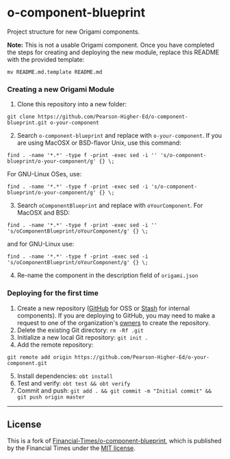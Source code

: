 # o-component-blueprint

Project structure for new Origami components.

**Note:** This is not a usable Origami component. Once you have completed the steps for creating and deploying the new module, replace this README with the provided template:

```
mv README.md.template README.md
```

### Creating a new Origami Module

1. Clone this repository into a new folder:

  ```
  git clone https://github.com/Pearson-Higher-Ed/o-component-blueprint.git o-your-component
  ```
2. Search `o-component-blueprint` and replace with `o-your-component`. If you are using MacOSX or BSD-flavor Unix, use this command:

  ```
  find . -name '*.*' -type f -print -exec sed -i '' 's/o-component-blueprint/o-your-component/g' {} \;
  ```

  For GNU-Linux OSes, use:

  ```
  find . -name '*.*' -type f -print -exec sed -i 's/o-component-blueprint/o-your-component/g' {} \;
  ```
3. Search `oComponentBlueprint` and replace with `oYourComponent`. For MacOSX and BSD:

  ```
  find . -name '*.*' -type f -print -exec sed -i '' 's/oComponentBlueprint/oYourComponent/g' {} \;
  ```

  and for GNU-Linux use:

  ```
  find . -name '*.*' -type f -print -exec sed -i 's/oComponentBlueprint/oYourComponent/g' {} \;
  ```
4. Re-name the component in the description field of `origami.json`

### Deploying for the first time

1. Create a new repository ([GitHub](https://github.com/Pearson-Higher-Ed) for OSS or [Stash](https://devops-tools.pearson.com/stash/) for internal components). If you are deploying to GitHub, you may need to make a request to one of the organization's [owners](https://github.com/orgs/Pearson-Higher-Ed/teams/owners) to create the repository.
2. Delete the existing Git directory: `rm -Rf .git`
3. Initialize a new local Git repository: `git init .`
4. Add the remote repository:

  ```
  git remote add origin https://github.com/Pearson-Higher-Ed/o-your-component.git
  ```
5. Install dependencies: `obt install`
6. Test and verify: `obt test && obt verify`
7. Commit and push: `git add . && git commit -m "Initial commit" && git push origin master`

----

## License

This is a fork of [Financial-Times/o-component-blueprint](https://github.com/Financial-Times/o-component-blueprint), which is published by the Financial Times under the [MIT license](http://opensource.org/licenses/MIT).
